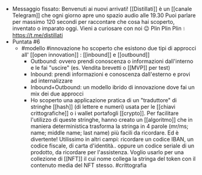 - Messaggio fissato: Benvenuti ai nuovi arrivati!
  [[Distillati]] è un [[canale Telegram]] che ogni giorno apre uno spazio audio alle 19.30
  Puoi parlare per massimo 120 secondi per raccontare che cosa hai scoperto, inventato o imparato oggi.
  Vieni a curiosare con noi 😉
  Plin Plin Plin 💧 https://t.me/distillati
- Puntata #6
	- #modello #innovazione ho scoperto che esistono due tipi di approcci all' [[open innovation]] : [[inbound]] e [[outbound]]
		- Outbound: ovvero prendi conoscenza o informazioni dall'interno e le fai "uscire" (es. Vendita brevetti o [[MVP]] per test)
		- Inbound: prendi informazioni e conoscenza dall'esterno e provi ad internalizzare
		- Inbound+Outbound: un modello ibrido di innovazione dove fai un mix dei due approcci
		- Ho scoperto una applicazione pratica di un "traduttore" di stringhe [[hash]] (di lettere e numeri) usata per le [[chiavi crittografiche]] o i wallet portafogli [[crypto]]. Per facilitare l'utilizzo di queste stringhe, hanno creato un [[algoritmo]] che in maniera deterministica trasforma la stringa in 4 parole (mr/ms; name; middle name; last name) più facili da ricordare. Ed è divertente!
		  Utilissimo in altri campi: ricordare un codice IBAN, un codice fiscale, di carta d'identità.. oppure un codice seriale di un prodotto, da ricordare per l'assistenza.
		  Voglio usarlo per una collezione di [[NFT]] il cui nome collega la stringa del token con il contenuto media del NFT stesso. #crittografia